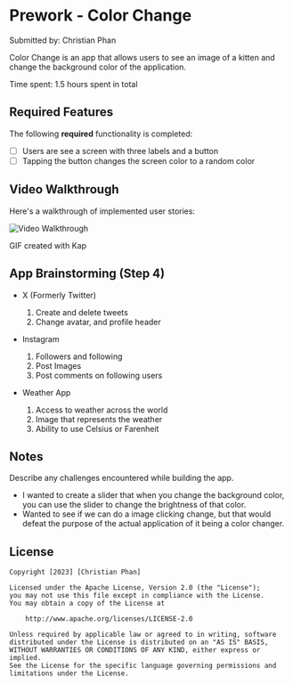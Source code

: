 # Prework - Color Change

Submitted by: Christian Phan

Color Change is an app that allows users to see an image of a kitten and change the background color of the application.

Time spent: 1.5 hours spent in total

## Required Features

The following **required** functionality is completed:

- [ ] Users are see a screen with three labels and a button
- [ ] Tapping the button changes the screen color to a random color
 
## Video Walkthrough

Here's a walkthrough of implemented user stories:

<img src='![https://github.com/Yuldy/IOSPreWork/blob/main/Kapture%202023-08-25%20at%2017.35.22.gif]
' title='Video Walkthrough' width='' alt='Video Walkthrough' />

GIF created with Kap  

## App Brainstorming (Step 4)
- X (Formerly Twitter)
  1. Create and delete tweets
  2. Change avatar, and profile header

- Instagram
  1. Followers and following
  2. Post Images
  3. Post comments on following users
 
- Weather App
  1. Access to weather across the world
  2. Image that represents the weather
  3. Ability to use Celsius or Farenheit

## Notes

Describe any challenges encountered while building the app.
- I wanted to create a slider that when you change the background color, you can use the slider to change the brightness of that color.
- Wanted to see if we can do a image clicking change, but that would defeat the purpose of the actual application of it being a color changer.

## License

    Copyright [2023] [Christian Phan]

    Licensed under the Apache License, Version 2.0 (the "License");
    you may not use this file except in compliance with the License.
    You may obtain a copy of the License at

        http://www.apache.org/licenses/LICENSE-2.0

    Unless required by applicable law or agreed to in writing, software
    distributed under the License is distributed on an "AS IS" BASIS,
    WITHOUT WARRANTIES OR CONDITIONS OF ANY KIND, either express or implied.
    See the License for the specific language governing permissions and
    limitations under the License.
